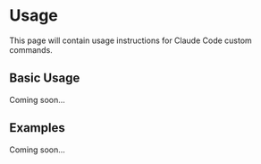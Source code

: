 # Usage

This page will contain usage instructions for Claude Code custom commands.

## Basic Usage

Coming soon...

## Examples

Coming soon...